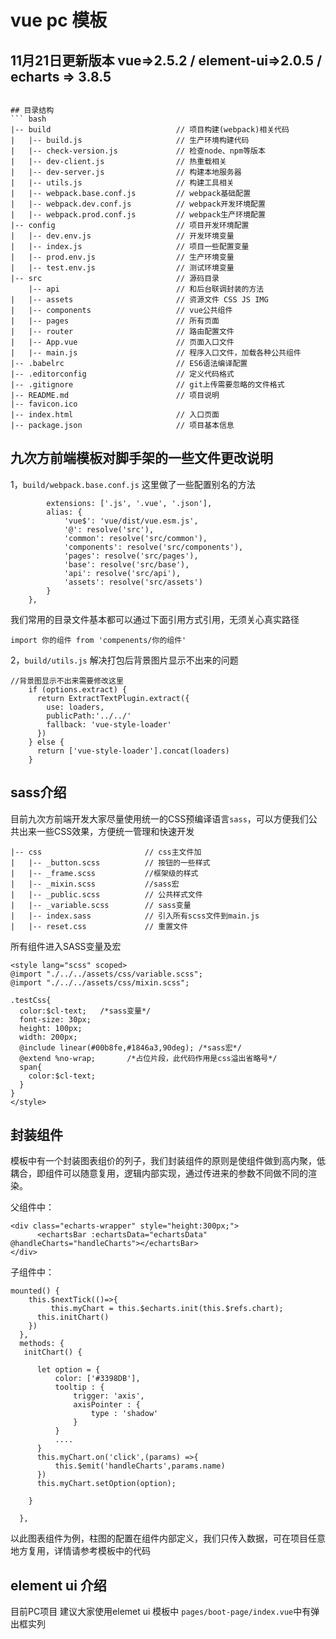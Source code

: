 # vue pc 模板

## 11月21日更新版本 vue=>2.5.2 / element-ui=>2.0.5 / echarts => 3.8.5


```

## 目录结构
``` bash
|-- build                            // 项目构建(webpack)相关代码
|   |-- build.js                     // 生产环境构建代码
|   |-- check-version.js             // 检查node、npm等版本
|   |-- dev-client.js                // 热重载相关
|   |-- dev-server.js                // 构建本地服务器
|   |-- utils.js                     // 构建工具相关
|   |-- webpack.base.conf.js         // webpack基础配置
|   |-- webpack.dev.conf.js          // webpack开发环境配置
|   |-- webpack.prod.conf.js         // webpack生产环境配置
|-- config                           // 项目开发环境配置
|   |-- dev.env.js                   // 开发环境变量
|   |-- index.js                     // 项目一些配置变量
|   |-- prod.env.js                  // 生产环境变量
|   |-- test.env.js                  // 测试环境变量
|-- src                              // 源码目录
    |-- api                          // 和后台联调封装的方法
|   |-- assets                       // 资源文件 CSS JS IMG
|   |-- components                   // vue公共组件
|   |-- pages                        // 所有页面
|   |-- router                       // 路由配置文件
|   |-- App.vue                      // 页面入口文件
|   |-- main.js                      // 程序入口文件，加载各种公共组件
|-- .babelrc                         // ES6语法编译配置
|-- .editorconfig                    // 定义代码格式
|-- .gitignore                       // git上传需要忽略的文件格式
|-- README.md                        // 项目说明
|-- favicon.ico 
|-- index.html                       // 入口页面
|-- package.json                     // 项目基本信息

```

## 九次方前端模板对脚手架的一些文件更改说明

1，`build/webpack.base.conf.js`
这里做了一些配置别名的方法
```resolve: {
        extensions: ['.js', '.vue', '.json'],
        alias: {
            'vue$': 'vue/dist/vue.esm.js',
            '@': resolve('src'),
            'common': resolve('src/common'),
            'components': resolve('src/components'),
            'pages': resolve('src/pages'),
            'base': resolve('src/base'),
            'api': resolve('src/api'),
            'assets': resolve('src/assets')
        }
    },
```
我们常用的目录文件基本都可以通过下面引用方式引用，无须关心真实路径
```
import 你的组件 from 'compenents/你的组件'
```

2，`build/utils.js` 解决打包后背景图片显示不出来的问题
```
//背景图显示不出来需要修改这里 
    if (options.extract) {
      return ExtractTextPlugin.extract({
        use: loaders,
        publicPath:'../../'
        fallback: 'vue-style-loader'
      })
    } else {
      return ['vue-style-loader'].concat(loaders)
    }
```


## sass介绍
目前九次方前端开发大家尽量使用统一的CSS预编译语言`sass`，可以方便我们公共出来一些CSS效果，方便统一管理和快速开发

```
|-- css                       // css主文件加
|   |-- _button.scss          // 按钮的一些样式
|   |-- _frame.scss           //框架级的样式
|   |-- _mixin.scss           //sass宏
|   |-- _public.scss          // 公共样式文件
|   |-- _variable.scss        // sass变量
|   |-- index.sass            // 引入所有scss文件到main.js 
|   |-- reset.css             // 重置文件
```

所有组件进入SASS变量及宏

```
<style lang="scss" scoped>
@import "./../../assets/css/variable.scss";
@import "./../../assets/css/mixin.scss";

.testCss{
  color:$cl-text;   /*sass变量*/
  font-size: 30px;
  height: 100px;
  width: 200px;
  @include linear(#00b8fe,#1846a3,90deg); /*sass宏*/
  @extend %no-wrap;       /*占位片段，此代码作用是css溢出省略号*/
  span{
    color:$cl-text;
  }  
}
</style>
```


## 封装组件

模板中有一个封装图表组价的列子，我们封装组件的原则是使组件做到高内聚，低耦合，即组件可以随意复用，逻辑内部实现，通过传进来的参数不同做不同的渲染。 

父组件中：
```
<div class="echarts-wrapper" style="height:300px;">
      <echartsBar :echartsData="echartsData" @handleCharts="handleCharts"></echartsBar>
</div>  
```


子组件中：
```
mounted() {
    this.$nextTick(()=>{
         this.myChart = this.$echarts.init(this.$refs.chart);
      this.initChart()
    })
  },
  methods: {
   initChart() {
                            
      let option = {
          color: ['#3398DB'],
          tooltip : {
              trigger: 'axis',
              axisPointer : {
                  type : 'shadow'
              }
          }
          ....
      }  
      this.myChart.on('click',(params) =>{
          this.$emit('handleCharts',params.name)
      })
      this.myChart.setOption(option);

    }
   
  },
```

以此图表组件为例，柱图的配置在组件内部定义，我们只传入数据，可在项目任意地方复用，详情请参考模板中的代码


## element ui 介绍
目前PC项目 建议大家使用elemet ui  模板中 `pages/boot-page/index.vue`中有弹出框实列
